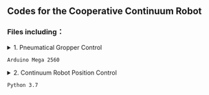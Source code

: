 ## Codes for the Cooperative Continuum Robot

### Files including：
<details>
  <summary> 1. Pneumatical Gropper Control </summary>
  
* Pressure Sensor: `HX710`
* Solenoid Valve
* 12V/6V Air Pump
  </details>

`Arduino Mega 2560`

<details>
<summary> 2. Continuum Robot Position Control </summary>
  
* Motors: `Dynamixel W430-250`
* Based on `Dynamixel SDK 3.7.31`
</details>

  `Python 3.7`

